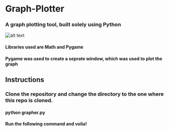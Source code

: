 # Graph-Plotter

### A graph plotting tool, built solely using Python
![alt text]()
#### Libraries used are Math and Pygame
#### Pygame was used to create a seprate window, which was used to plot the graph

## Instructions

### Clone the repository and change the directory to the one where this repo is cloned.
#### python grapher.py 
#### Run the following command and volia!

